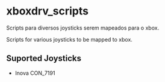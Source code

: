 # xboxdrv_scripts
Scripts para diversos joysticks serem mapeados para o xbox.

Scripts for various joysticks to be mapped to xbox.

## Suported Joysticks
- Inova CON_7191
